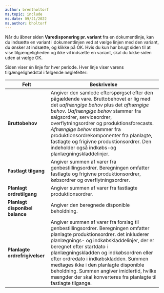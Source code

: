 ```yaml
---
author: brentholtorf
ms.topic: include
ms.date: 09/21/2022
ms.author: bholtorf
---
```

Når du åbner siden **Varedisponering pr. variant** fra en dokumentlinje, kan du indsætte en variant i dokumentlinjen ved at vælge linjen med den variant, du ønsker at indsætte, og klikke på OK. Hvis du kun har brugt siden til at vise tilgængeligheden og ikke vil indsætte en variant, skal du lukke siden uden at vælge OK.

Siden viser én linje for hver periode. Hver linje viser varens tilgængelighedstal i følgende nøglefelter:

| Felt | Beskrivelse |
|--|--|
| **Bruttobehov**| Angiver den samlede efterspørgsel efter den pågældende vare. Bruttobehovet er lig med det *uafhængige behov* plus det *afhængige behov*. *Uafhængige behov* stammer fra salgsordrer, serviceordrer, overflytningsordrer og produktionsforecasts. *Afhængige behov* stammer fra produktionsordrekomponenter fra planlagte, fastlagte og frigivne produktionsordrer. Den indeholder også indkøbs-og planlægningskladdelinjer.|
| **Fastlagt tilgang** | Angiver summen af varer fra genbestillingsordrer. Beregningen omfatter fastlagte og frigivne produktionsordrer, købsordrer og overflytningsordrer. |
| **Planlagt ordretilgang** | Angiver summen af varer fra fastlagte produktionsordrer. |
| **Planlagt disponibel balance** | Angiver den beregnede disponible beholdning. |
| **Planlagte ordrefrigivelser** | Angiver summen af varer fra forslag til genbestillingsordrer. Beregningen omfatter planlagte produktionsordrer. det inkluderer planlægnings- og indkøbskladdelinjer, der er beregnet efter startdato i planlægningskladden og indkøbsordren eller efter ordredato i indkøbskladden. Summen medtages ikke i den planlagte disponible beholdning. Summen angiver imidlertid, hvilke mængder der skal konverteres fra planlagte til fastlagte tilgange. |
